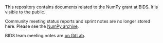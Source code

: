 This repository contains documents related to the NumPy grant at BIDS.  It is
visible to the public.

Community meeting status reports and sprint notes are no longer stored here.  Please see the [NumPy archive](https://github.com/numpy/archive).

BIDS team meeting notes are [on GitLab](https://gitlab.com/bids-numpy/internal-docs).
